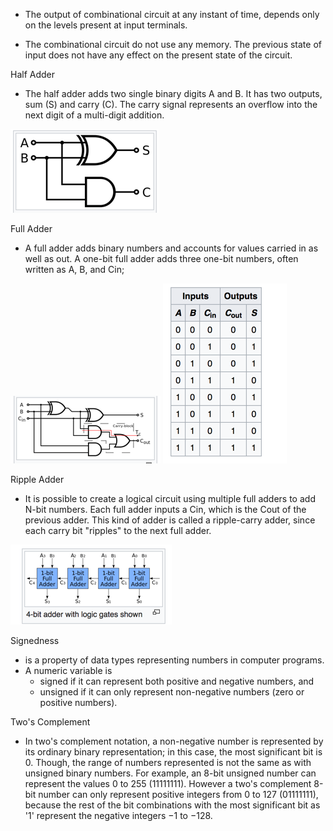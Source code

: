 

+ The output of combinational circuit at any instant of time, depends only on the levels present at input terminals.

+ The combinational circuit do not use any memory. The previous state of input does not have any effect on the present state of the circuit.



Half Adder
+ The half adder adds two single binary digits A and B. It has two outputs, sum (S) and carry (C). The carry signal represents an overflow into the next digit of a multi-digit addition.

![](assets/README-2064e.png)


Full Adder
+ A full adder adds binary numbers and accounts for values carried in as well as out. A one-bit full adder adds three one-bit numbers, often written as A, B, and Cin;


![](assets/README-7c924.png) ![](assets/README-327cc.png)

Ripple Adder
+ It is possible to create a logical circuit using multiple full adders to add N-bit numbers. Each full adder inputs a Cin, which is the Cout of the previous adder. This kind of adder is called a ripple-carry adder, since each carry bit "ripples" to the next full adder.

![](assets/README-4a09b.png)


Signedness
+ is a property of data types representing numbers in computer programs.
+ A numeric variable is
  + signed if it can represent both positive and negative numbers, and
  + unsigned if it can only represent non-negative numbers (zero or positive numbers).

Two's Complement
+ In two's complement notation, a non-negative number is represented by its ordinary binary representation; in this case, the most significant bit is 0. Though, the range of numbers represented is not the same as with unsigned binary numbers. For example, an 8-bit unsigned number can represent the values 0 to 255 (11111111). However a two's complement 8-bit number can only represent positive integers from 0 to 127 (01111111), because the rest of the bit combinations with the most significant bit as '1' represent the negative integers −1 to −128.
